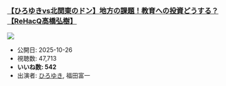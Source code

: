 ### [【ひろゆきvs北関東のドン】地方の課題！教育への投資どうする？【ReHacQ高橋弘樹】](https://www.youtube.com/watch?v=bpGS4r3eSOY)
[![](https://img.youtube.com/vi/bpGS4r3eSOY/sddefault.jpg)](https://www.youtube.com/watch?v=bpGS4r3eSOY)
-   公開日: 2025-10-26
-   視聴数: 47,713
-   **いいね数: 542**
-   出演者: [ひろゆき](/rehacq_fan/people/ひろゆき "wikilink"), 福田富一

